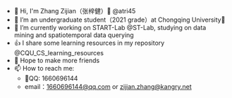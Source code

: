 - 👋 Hi, I'm Zhang Zijian（张梓健）🐑 @atri45
- 🌱 I’m an undergraduate student（2021 grade）at Chongqing University🏫
- 🔭 I’m currently working on START-Lab @ST-Lab, studying on data mining and spatiotemporal data querying
- 👍 I share some learning resources in my repository @CQU_CS_learning_resources
- 🥰 Hope to make more friends
- 📫 How to reach me:
     - 🐧QQ: 1660696144
     - email：1660696144@qq.com or zijian.zhang@kangry.net
